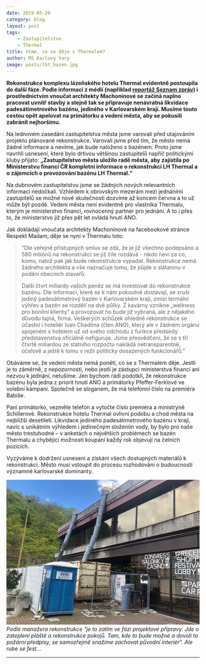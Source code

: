 ```yaml
---
date: 2019-05-20
category: blog
layout: post
tags:
    - Zastupitelstvo
    - Thermal
title: Víme, co se děje s Thermalem?
author: MS Karlovy Vary
image: posts/lht_bazen.jpg
---
```


**Rekonstrukce komplexu lázeňského hotelu Thermal evidentně postoupila do další fáze. Podle informací z médií (například [reportáž Seznam zpráv](https://www.seznamzpravy.cz/clanek/babisem-slibovanou-rekonstrukci-hotelu-thermal-kritizuji-architekti-pamatkari-i-jeho-autorka-71850)) i prostřednictvím vnoučat architekty Machoninové se začíná naplno pracovat uvnitř stavby a stejně tak se připravuje nenávratná likvidace padesátimetrového bazénu, jediného v Karlovarském kraji. Musíme touto cestou opět apelovat na primátorku a vedení města, aby se pokusili zabránit nejhoršímu.**

Na lednovém zasedání zastupitelstva města jsme varovali před utajováním projektu plánované rekonstrukce. Varovali jsme před tím, že město nemá žádné informace a nevíme, jak bude naloženo s bazénem. Proto jsme navrhli usnesení, které bylo drtivou většinou zastupitelů napříč politickými kluby přijato: **„Zastupitelstvo města uložilo radě města, aby zajistila po Ministerstvu financí ČR kompletní informace o rekonstrukci LH Thermal a o zájemcích o provozování bazénu LH Thermal.“**

Na dubnovém zastupitelstvu jsme se žádných nových relevantních informací nedočkali. Vzhledem k obrovským mezerám mezi jednáními zastupitelů se možné nové skutečnosti dozvíme až koncem června a to už může být pozdě. Vedení města není evidentně pro vlastníka Thermalu, kterým je ministerstvo financí, rovnocenný partner pro jednání. A to i přes to, že ministerstvo již přes pět let ovládá hnutí ANO.

Jak dokládají vnoučata architekty Machoninové na facebookové stránce Respekt Madam, děje se nyní v Thermalu toto:

> “Dle veřejně přístupných smluv se zdá, že je již všechno podepsáno a
> 580 miliónů na rekonstrukci se již čile rozdává - nikdo neví za co,
> komu, natož pak jak bude rekonstrukce vypadat. Rekonstrukce nemá
> žádného architekta a vše naznačuje tomu, že půjde o slátaninu v podání
> obecních stavařů.
> 
> Další čtvrt miliardy vašich peněz se má investovat do rekonstrukce
> bazénu. Dle informací, které se k nám pokoutně dostávají, se zruší
> jediný padesátimetrový bazén v Karlovarském kraji, zmizí termální
> výhřev a bazén se rozdělí na dvě půlky. Z kavárny vznikne „wellness
> pro bonitní klienty“ a provozovat ho bude již vybraná, ale z nějakého
> důvodu tajná, firma. Veškerých schůzek ohledně rekonstrukce se účastní
> i hoteliér Ivan Chadima (člen ANO), který ale v žádném orgánu spojeném
> s hotelem už od svého odchodu z funkce předsedy představenstva
> oficiálně nefiguruje. Jsme přesvědčeni, že se s tři čtvrtě miliardou
> ze státního rozpočtu nakládá netransparentně, účelově a ještě k tomu v
> režii politicky dosazených funkcionářů.”

Obáváme se, že vedení města nemá ponětí, co se s Thermalem děje. Jestli je to záměrně, z nepozornosti, nebo jestli je zástupci ministerstva financí ani nezvou k jednání, netušíme. Jen bychom rádi podotkli, že rekonstrukce bazénu byla jedna z priorit hnutí ANO a primátorky Pfeffer-Ferklové ve volební kampani. Společně se sloganem, že má telefonní číslo na premiéra Babiše.

Paní primátorko, vezměte telefon a vytočte číslo premiéra a ministryně Schillerové. Rekonstrukce hotelu Thermal ovlivní podobu a chod města na nejbližší desetiletí. Likvidace jediného padesátimetrového bazénu v kraji, navíc s unikátním výhledem i jedinečným složením vody, by bylo pro naše město trestuhodné – v anketách o největších problémech se bazén Thermalu a chybějící možnosti koupání každý rok objevují na čelních pozicích.

Vyzýváme k dodržení usnesení a získání všech dostupných materiálů k rekonstrukci. Město musí vstoupit do procesu rozhodování o budoucnosti významné karlovarské dominanty.

![](/assets/img/posts/lht_stavba.jpg)
_Podle manažera rekonstrukce "je to zatím ve fázi projektové přípravy. Jde o zateplení pláště a rekonstrukce pokojů. Tam, kde to bude možné a dovolí to požární předpisy, se samozřejmě snažíme zachovat původní interiér“. Ale rube se fest..._
- - - 
